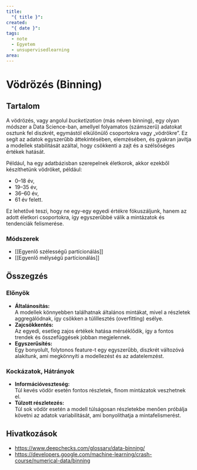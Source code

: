 ```yaml
---
title:
  "{ title }": 
created:
  "{ date }": 
tags:
  - note
  - Egyetem
  - unsupervisedlearning
area:
---
```

# Vödrözés (Binning)
## Tartalom
A vödrözés, vagy angolul _bucketization_ (más néven binning), egy olyan módszer a Data Science-ban, amellyel folyamatos (számszerű) adatokat osztunk fel diszkrét, egymástól elkülönülő csoportokra vagy „vödrökre”. Ez segít az adatok egyszerűbb áttekintésében, elemzésében, és gyakran javítja a modellek stabilitását azáltal, hogy csökkenti a zajt és a szélsőséges értékek hatását.

Például, ha egy adatbázisban szerepelnek életkorok, akkor ezekből készíthetünk vödröket, például:
- 0–18 év,
- 19–35 év,
- 36–60 év,
- 61 év felett.

Ez lehetővé teszi, hogy ne egy-egy egyedi értékre fókuszáljunk, hanem az adott életkori csoportokra, így egyszerűbbé válik a mintázatok és tendenciák felismerése.
### Módszerek
- [[Egyenlő szélességű partícionálás]]
- [[Egyenlő mélységű partícionálás]]

## Összegzés
### Előnyök
- **Általánosítás:**  
    A modellek könnyebben találhatnak általános mintákat, mivel a részletek aggregálódnak, így csökken a túlillesztés (overfitting) esélye.
- **Zajcsökkentés:**  
    Az egyedi, esetleg zajos értékek hatása mérséklődik, így a fontos trendek és összefüggések jobban megjelennek.
- **Egyszerűsítés:**  
    Egy bonyolult, folytonos feature-t egy egyszerűbb, diszkrét változóvá alakítunk, ami megkönnyíti a modellezést és az adatelemzést.
### Kockázatok, Hátrányok
- **Információveszteség:**  
    Túl kevés vödör esetén fontos részletek, finom mintázatok veszhetnek el.
- **Túlzott részletezés:**  
    Túl sok vödör esetén a modell túlságosan részletekbe menően próbálja követni az adatok variabilitását, ami bonyolíthatja a mintafelismerést.
## Hivatkozások
- https://www.deepchecks.com/glossary/data-binning/
- https://developers.google.com/machine-learning/crash-course/numerical-data/binning
